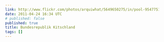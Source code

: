 ```yaml
---
link: http://www.flickr.com/photos/arquiwhat/5649650275/in/pool-95477519@N00
date: 2011-04-24 16:34 UTC
# published: false
published: true
title: Bundesrepublik Kitschland
tags: []
---
```



